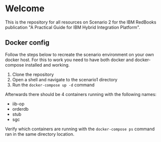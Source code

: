 # Welcome

This is the repository for all resources on Scenario 2 for the IBM RedBooks publication "A Practical Guide for IBM Hybrid Integration Platform".

## Docker config
Follow the steps below to recreate the scenario environment on your own docker host. For this to work you need to have both docker and docker-compose installed and working.

1. Clone the repository
2. Open a shell and navigate to the scenario1 directory
3. Run the `docker-compose up -d` command

Afterwards there should be 4 containers running with the following names:
- iib-op
- orderdb
- stub
- sgc

Verify which containers are running with the `docker-compose ps` command ran in the same directory location.

